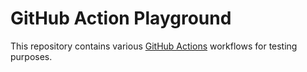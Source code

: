 # GitHub Action Playground

This repository contains various [GitHub Actions](https://github.com/features/actions) workflows for testing purposes.

